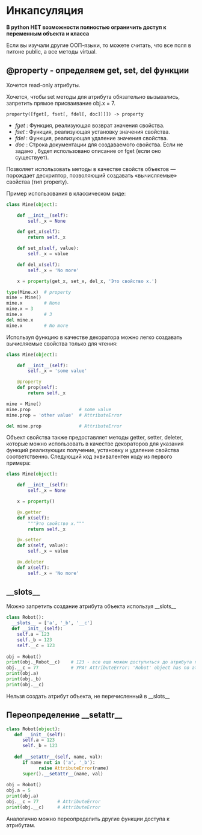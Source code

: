 # Инкапсуляция

**В python НЕТ возможности полностью ограничить доступ к переменным объекта и класса**

Если вы изучали другие ООП-языки, то можете считать, что все поля в питоне public, а все методы virtual.

## @property - определяем get, set, del функции

Хочется read-only атрибуты.

Хочется, чтобы set методы для атрибута обязательно вызывались, запретить прямое присваивание obj.x = 7.

```property([fget[, fset[, fdel[, doc]]]]) -> property ```

* *fget* : Функция, реализующая возврат значения свойства.
* *fset* : Функция, реализующая установку значения свойства.
* *fdel* : Функция, реализующая удаление значения свойства.
* *doc* : Строка документации для создаваемого свойства. Если не задано , будет использовано описание от fget (если оно существует).

Позволяет использовать методы в качестве свойств объектов — порождает дескриптор, позволяющий создавать «вычисляемые» свойства (тип property).

Пример использования в классическом виде:
```python
class Mine(object):

    def __init__(self):
        self._x = None

    def get_x(self):
        return self._x

    def set_x(self, value):
        self._x = value

    def del_x(self):
        self._x = 'No more'

    x = property(get_x, set_x, del_x, 'Это свойство x.')

type(Mine.x)  # property
mine = Mine()
mine.x        # None
mine.x = 3
mine.x        # 3
del mine.x  
mine.x        # No more
```

Используя функцию в качестве декоратора можно легко создавать вычисляемые свойства только для чтения:

```python
class Mine(object):

    def __init__(self):
        self._x = 'some value'

    @property
    def prop(self):
        return self._x

mine = Mine()
mine.prop                  # some value
mine.prop = 'other value'  # AttributeError

del mine.prop              # AttributeError
```
Объект свойства также предоставляет методы getter, setter, deleter, которые можно использовать в качестве декораторов для указания функций реализующих получение, установку и удаление свойства соответственно. Следующий код эквивалентен коду из первого примера:

```python
class Mine(object):

    def __init__(self):
        self._x = None

    x = property()

    @x.getter
    def x(self):
        """Это свойство x."""
        return self._x

    @x.setter
    def x(self, value):
        self._x = value

    @x.deleter
    def x(self):
        self._x = 'No more'
```


## \_\_slots\_\_

Можно запретить создание атрибута объекта используя \_\_slots\_\_

```python
class Robot():
  __slots__ = ['a', '_b', '__c']
  def __init__(self):
    self.a = 123
    self._b = 123
    self.__c = 123
 
obj = Robot()
print(obj._Robot__c)    # 123 - все еще можем доступиться до атрибута по полному имени
obj.__c = 77            # УРА! AttributeError: 'Robot' object has no attribute '__c'
print(obj.a)
print(obj._b)
print(obj.__c)          
```

Нельзя создать атрибут объекта, не перечисленный в \_\_slots\_\_

## Переопределение \_\_setattr\_\_

```python
class Robot(object):
   def __init__(self):
      self.a = 123
      self._b = 123
      
   def __setattr__(self, name, val):
      if name not in ('a', '_b'):
            raise AttributeError(name)
      super().__setattr__(name, val)
 
obj = Robot()
obj.a = 5
print(obj.a)
obj.__c = 77       # AttributeError
print(obj.__c)     # AttributeError
```

Аналогично можно переопределить другие функции доступа к атрибутам.